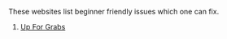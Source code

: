These websites list beginner friendly issues which one can fix.

1. [Up For Grabs](http://up-for-grabs.net/#/)

